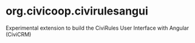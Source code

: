 # org.civicoop.civirulesangui
Experimental extension to build the CiviRules User Interface with Angular (CiviCRM)
